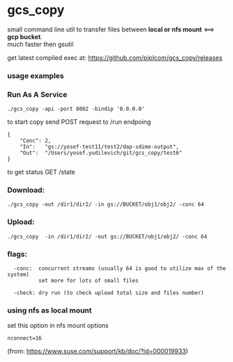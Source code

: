 # gcs_copy
small command line util to transfer files between **local or nfs mount** <==> **gcp bucket**. 
<br/>much faster then gsutil

get latest compiled exec at: https://github.com/piplcom/gcs_copy/releases


### usage examples

### Run As A Service
```console
./gcs_copy -api -port 8082 -bindip '0.0.0.0'
```

to start copy send POST request to /run endpoing
```
{
    "Conc": 2,
    "In":   "gs://yosef-test11/test2/dap-sdime-output",
    "Out":  "/Users/yosef.yudilevich/git/gcs_copy/test6"
}
```

to get status GET /state


### Download: 
```console
./gcs_copy -out /dir1/dir2/ -in gs://BUCKET/obj1/obj2/ -conc 64
```

### Upload:
```console
./gcs_copy  -in /dir1/dir2/ -out gs://BUCKET/obj1/obj2/ -conc 64
```

### flags:
```
  -conc:  concurrent streams (usually 64 is good to utilize max of the system)
          set more for lots of small files
```

```
  -check: dry run (to check upload total size and files number)
```


### using nfs as local mount
set this option in nfs mount options
```
nconnect=16
```
(from: https://www.suse.com/support/kb/doc/?id=000019933)
